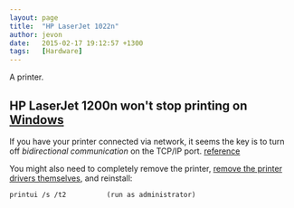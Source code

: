 ```yaml
---
layout: page
title:  "HP LaserJet 1022n"
author: jevon
date:   2015-02-17 19:12:57 +1300
tags:   [Hardware]
---
```


A printer.

## HP LaserJet 1200n won't stop printing on [Windows](windows.md)

If you have your printer connected via network, it seems the key is to turn off _bidirectional communication_ on the TCP/IP port. <a href="http://www.tomshardware.com/forum/59912-3-1022n-printer-stop-printing#248490">reference</a>

You might also need to completely remove the printer, <a href="http://superuser.com/questions/525155/how-to-completely-remove-printer-from-windows-7">remove the printer drivers themselves</a>, and reinstall:

```
printui /s /t2          (run as administrator)
```
